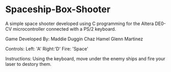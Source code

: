# Spaceship-Box-Shooter
A simple space shooter developed using C programming for the Altera DE0-CV microcontroller connected with a PS/2 keyboard.

Game Developed By:
Maddie Duggin
Chaz Hamel
Glenn Martinez

Controls:
Left: 'A'
Right:'D'
Fire: 'Space'

Instructions:
Using the keyboard, move under the enemy ships and fire your laser to destory them.







